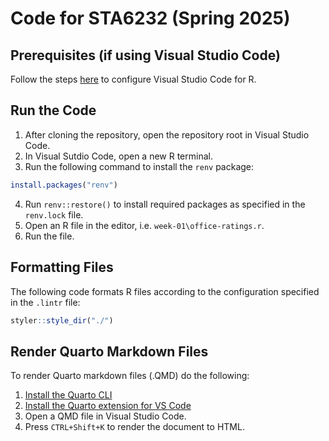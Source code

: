 # Code for STA6232 (Spring 2025)

## Prerequisites (if using Visual Studio Code)

Follow the steps [here](https://code.visualstudio.com/docs/languages/r) to configure Visual Studio Code for R.

## Run the Code

1. After cloning the repository, open the repository root in Visual Studio Code.
2. In Visual Sutdio Code, open a new R terminal.
3. Run the following command to install the `renv` package:

```R
install.packages("renv")
```

4. Run `renv::restore()` to install required packages as specified in the `renv.lock` file.
5. Open an R file in the editor, i.e. `week-01\office-ratings.r`.
6. Run the file.

## Formatting Files

The following code formats R files according to the configuration specified in the `.lintr` file:

```R
styler::style_dir("./")
```

## Render Quarto Markdown Files

To render Quarto markdown files (.QMD) do the following:

1. [Install the Quarto CLI](https://quarto.org/docs/get-started/)
2. [Install the Quarto extension for VS Code](https://marketplace.visualstudio.com/items?itemName=quarto.quarto)
3. Open a QMD file in Visual Studio Code.
4. Press `CTRL+Shift+K` to render the document to HTML.
